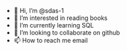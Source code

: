 - 👋 Hi, I’m @sdas-1
- 👀 I’m interested in reading books
- 🌱 I’m currently learning SQL
- 💞️ I’m looking to collaborate on github
- 📫 How to reach me email

<!---
sdas-1/sdas-1 is a ✨ special ✨ repository because its `README.md` (this file) appears on your GitHub profile.
You can click the Preview link to take a look at your changes.
--->
